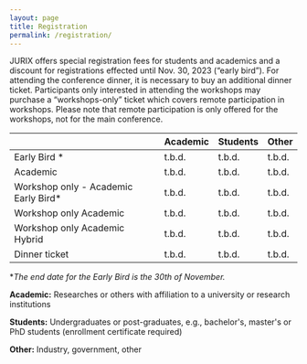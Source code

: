 ```yaml
---
layout: page
title: Registration
permalink: /registration/
---
```


JURIX offers special registration fees for students and academics and a discount for registrations effected until Nov. 30, 2023 (“early bird”). For attending the conference dinner, it is necessary to buy an additional dinner ticket. Participants only interested in attending the workshops may purchase a “workshops-only” ticket which covers remote participation in workshops. Please note that remote participation is only offered for the workshops, not for the main conference.

|                                      | Academic | Students | Other  |
| ------------------------------------ | -------- | -------- | ------ |
| Early Bird *                         | t.b.d.   | t.b.d.   | t.b.d. |
| Academic                             | t.b.d.   | t.b.d.   | t.b.d. |
| Workshop only - Academic Early Bird* | t.b.d.   | t.b.d.   | t.b.d. |
| Workshop only Academic               | t.b.d.   | t.b.d.   | t.b.d. |
| Workshop only Academic Hybrid        | t.b.d.   | t.b.d.   | t.b.d. |
| Dinner ticket                        | t.b.d.   | t.b.d.   | t.b.d. |

**The end date for the Early Bird is the 30th of November.*

**Academic:** Researches or others with affiliation to a university or research institutions

**Students:** Undergraduates or post-graduates, e.g., bachelor's, master's or PhD students (enrollment certificate required)

**Other:** Industry, government, other